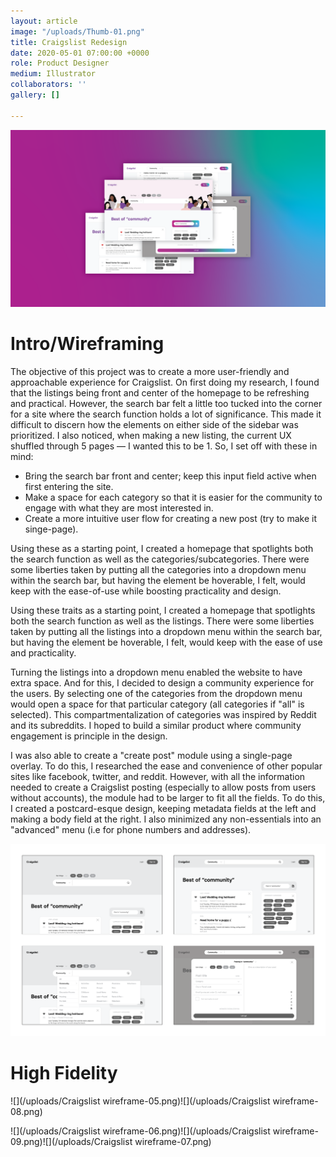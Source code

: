 ```yaml
---
layout: article
image: "/uploads/Thumb-01.png"
title: Craigslist Redesign
date: 2020-05-01 07:00:00 +0000
role: Product Designer
medium: Illustrator
collaborators: ''
gallery: []

---
```

![](/uploads/Thumb-01.png)

# Intro/Wireframing

The objective of this project was to create a more user-friendly and approachable experience for Craigslist. On first doing my research, I found that the listings being front and center of the homepage to be refreshing and practical. However, the search bar felt a little too tucked into the corner for a site where the search function holds a lot of significance. This made it difficult to discern how the elements on either side of the sidebar was prioritized. I also noticed, when making a new listing, the current UX shuffled through 5 pages — I wanted this to be 1. So, I set off with these in mind:

* Bring the search bar front and center; keep this input field active when first entering the site.
* Make a space for each category so that it is easier for the community to engage with what they are most interested in.
* Create a more intuitive user flow for creating a new post (try to make it singe-page).

Using these as a starting point, I created a homepage that spotlights both the search function as well as the categories/subcategories. There were some liberties taken by putting all the categories into a dropdown menu within the search bar, but having the element be hoverable, I felt, would keep with the ease-of-use while boosting practicality and design.

Using these traits as a starting point, I created a homepage that spotlights both the search function as well as the listings. There were some liberties taken by putting all the listings into a dropdown menu within the search bar, but having the element be hoverable, I felt, would keep with the ease of use and practicality.

Turning the listings into a dropdown menu enabled the website to have extra space. And for this, I decided to design a community experience for the users. By selecting one of the categories from the dropdown menu would open a space for that particular category (all categories if "all" is selected). This compartmentalization of categories was inspired by Reddit and its subreddits. I hoped to build a similar product where community engagement is principle in the design.

I was also able to create a "create post" module using a single-page overlay. To do this, I researched the ease and convenience of other popular sites like facebook, twitter, and reddit. However, with all the information needed to create a Craigslist posting (especially to allow posts from users without accounts), the module had to be larger to fit all the fields. To do this, I created a postcard-esque design, keeping metadata fields at the left and making a body field at the right. I also minimized any non-essentials into an "advanced" menu (i.e for phone numbers and addresses).

![](/uploads/Untitled-2-01.png)

# High Fidelity

![](/uploads/Craigslist wireframe-05.png)![](/uploads/Craigslist wireframe-08.png)

![](/uploads/Craigslist wireframe-06.png)![](/uploads/Craigslist wireframe-09.png)![](/uploads/Craigslist wireframe-07.png)